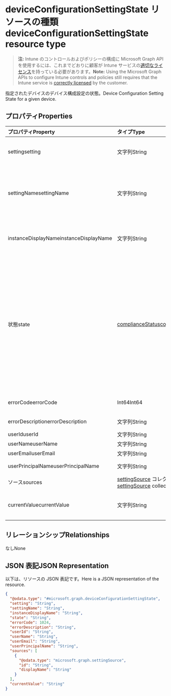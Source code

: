 # <a name="deviceconfigurationsettingstate-resource-type"></a><span data-ttu-id="ffa34-101">deviceConfigurationSettingState リソースの種類</span><span class="sxs-lookup"><span data-stu-id="ffa34-101">deviceConfigurationSettingState resource type</span></span>

> <span data-ttu-id="ffa34-102">**注:** Intune のコントロールおよびポリシーの構成に Microsoft Graph API を使用するには、これまでどおりに顧客が Intune サービスの[適切なライセンス](https://go.microsoft.com/fwlink/?linkid=839381)を持っている必要があります。</span><span class="sxs-lookup"><span data-stu-id="ffa34-102">**Note:** Using the Microsoft Graph APIs to configure Intune controls and policies still requires that the Intune service is [correctly licensed](https://go.microsoft.com/fwlink/?linkid=839381) by the customer.</span></span>

<span data-ttu-id="ffa34-103">指定されたデバイスのデバイス構成設定の状態。</span><span class="sxs-lookup"><span data-stu-id="ffa34-103">Device Configuration Setting State for a given device.</span></span>
## <a name="properties"></a><span data-ttu-id="ffa34-104">プロパティ</span><span class="sxs-lookup"><span data-stu-id="ffa34-104">Properties</span></span>
|<span data-ttu-id="ffa34-105">プロパティ</span><span class="sxs-lookup"><span data-stu-id="ffa34-105">Property</span></span>|<span data-ttu-id="ffa34-106">タイプ</span><span class="sxs-lookup"><span data-stu-id="ffa34-106">Type</span></span>|<span data-ttu-id="ffa34-107">説明</span><span class="sxs-lookup"><span data-stu-id="ffa34-107">Description</span></span>|
|:---|:---|:---|
|<span data-ttu-id="ffa34-108">setting</span><span class="sxs-lookup"><span data-stu-id="ffa34-108">setting</span></span>|<span data-ttu-id="ffa34-109">文字列</span><span class="sxs-lookup"><span data-stu-id="ffa34-109">String</span></span>|<span data-ttu-id="ffa34-110">レポートされている設定値です。</span><span class="sxs-lookup"><span data-stu-id="ffa34-110">The setting that is being reported</span></span>|
|<span data-ttu-id="ffa34-111">settingName</span><span class="sxs-lookup"><span data-stu-id="ffa34-111">settingName</span></span>|<span data-ttu-id="ffa34-112">文字列</span><span class="sxs-lookup"><span data-stu-id="ffa34-112">String</span></span>|<span data-ttu-id="ffa34-113">レポートされている、ローカライズされた設定名またはユーザー フレンドリな設定名です</span><span class="sxs-lookup"><span data-stu-id="ffa34-113">Localized/user friendly setting name that is being reported</span></span>|
|<span data-ttu-id="ffa34-114">instanceDisplayName</span><span class="sxs-lookup"><span data-stu-id="ffa34-114">instanceDisplayName</span></span>|<span data-ttu-id="ffa34-115">文字列</span><span class="sxs-lookup"><span data-stu-id="ffa34-115">String</span></span>|<span data-ttu-id="ffa34-116">レポートされている設定インスタンスの名前です。</span><span class="sxs-lookup"><span data-stu-id="ffa34-116">Name of setting instance that is being reported.</span></span>|
|<span data-ttu-id="ffa34-117">状態</span><span class="sxs-lookup"><span data-stu-id="ffa34-117">state</span></span>|[<span data-ttu-id="ffa34-118">complianceStatus</span><span class="sxs-lookup"><span data-stu-id="ffa34-118">complianceStatus</span></span>](../resources/intune_shared_compliancestatus.md)|<span data-ttu-id="ffa34-119">設定のコンプライアンスの状態です。</span><span class="sxs-lookup"><span data-stu-id="ffa34-119">The compliance state of the setting Possible values are: , , , , , , .</span></span> <span data-ttu-id="ffa34-120">指定できる値: `unknown`、`notApplicable`、`compliant`、`remediated`、`nonCompliant`、`error`、`conflict`。</span><span class="sxs-lookup"><span data-stu-id="ffa34-120">The possible values are `unknown`, `notApplicable`, `compliant`, `remediated`, `nonCompliant`, `error`, `conflict`, , , , , or .</span></span>|
|<span data-ttu-id="ffa34-121">errorCode</span><span class="sxs-lookup"><span data-stu-id="ffa34-121">errorCode</span></span>|<span data-ttu-id="ffa34-122">Int64</span><span class="sxs-lookup"><span data-stu-id="ffa34-122">Int64</span></span>|<span data-ttu-id="ffa34-123">設定のエラー コード</span><span class="sxs-lookup"><span data-stu-id="ffa34-123">Error code for the setting</span></span>|
|<span data-ttu-id="ffa34-124">errorDescription</span><span class="sxs-lookup"><span data-stu-id="ffa34-124">errorDescription</span></span>|<span data-ttu-id="ffa34-125">文字列</span><span class="sxs-lookup"><span data-stu-id="ffa34-125">String</span></span>|<span data-ttu-id="ffa34-126">エラーの説明</span><span class="sxs-lookup"><span data-stu-id="ffa34-126">Error description</span></span>|
|<span data-ttu-id="ffa34-127">userId</span><span class="sxs-lookup"><span data-stu-id="ffa34-127">userId</span></span>|<span data-ttu-id="ffa34-128">文字列</span><span class="sxs-lookup"><span data-stu-id="ffa34-128">String</span></span>|<span data-ttu-id="ffa34-129">UserId</span><span class="sxs-lookup"><span data-stu-id="ffa34-129">UserId</span></span>|
|<span data-ttu-id="ffa34-130">userName</span><span class="sxs-lookup"><span data-stu-id="ffa34-130">userName</span></span>|<span data-ttu-id="ffa34-131">文字列</span><span class="sxs-lookup"><span data-stu-id="ffa34-131">String</span></span>|<span data-ttu-id="ffa34-132">UserName</span><span class="sxs-lookup"><span data-stu-id="ffa34-132">UserName</span></span>|
|<span data-ttu-id="ffa34-133">userEmail</span><span class="sxs-lookup"><span data-stu-id="ffa34-133">userEmail</span></span>|<span data-ttu-id="ffa34-134">文字列</span><span class="sxs-lookup"><span data-stu-id="ffa34-134">String</span></span>|<span data-ttu-id="ffa34-135">UserEmail</span><span class="sxs-lookup"><span data-stu-id="ffa34-135">UserEmail</span></span>|
|<span data-ttu-id="ffa34-136">userPrincipalName</span><span class="sxs-lookup"><span data-stu-id="ffa34-136">userPrincipalName</span></span>|<span data-ttu-id="ffa34-137">文字列</span><span class="sxs-lookup"><span data-stu-id="ffa34-137">String</span></span>|<span data-ttu-id="ffa34-138">UserPrincipalName。</span><span class="sxs-lookup"><span data-stu-id="ffa34-138">UserPrincipalName.</span></span>|
|<span data-ttu-id="ffa34-139">ソース</span><span class="sxs-lookup"><span data-stu-id="ffa34-139">sources</span></span>|<span data-ttu-id="ffa34-140">[settingSource](../resources/intune_deviceconfig_settingsource.md) コレクション</span><span class="sxs-lookup"><span data-stu-id="ffa34-140">[settingSource](../resources/intune_deviceconfig_settingsource.md) collection</span></span>|<span data-ttu-id="ffa34-141">投稿ポリシー</span><span class="sxs-lookup"><span data-stu-id="ffa34-141">Contributing policies</span></span>|
|<span data-ttu-id="ffa34-142">currentValue</span><span class="sxs-lookup"><span data-stu-id="ffa34-142">currentValue</span></span>|<span data-ttu-id="ffa34-143">文字列</span><span class="sxs-lookup"><span data-stu-id="ffa34-143">String</span></span>|<span data-ttu-id="ffa34-144">デバイスに関する設定の現在の値</span><span class="sxs-lookup"><span data-stu-id="ffa34-144">Current value of setting on device</span></span>|

## <a name="relationships"></a><span data-ttu-id="ffa34-145">リレーションシップ</span><span class="sxs-lookup"><span data-stu-id="ffa34-145">Relationships</span></span>
<span data-ttu-id="ffa34-146">なし</span><span class="sxs-lookup"><span data-stu-id="ffa34-146">None</span></span>
## <a name="json-representation"></a><span data-ttu-id="ffa34-147">JSON 表記</span><span class="sxs-lookup"><span data-stu-id="ffa34-147">JSON Representation</span></span>
<span data-ttu-id="ffa34-148">以下は、リソースの JSON 表記です。</span><span class="sxs-lookup"><span data-stu-id="ffa34-148">Here is a JSON representation of the resource.</span></span>
<!--{
  "blockType": "resource",
  "@odata.type": "microsoft.graph.deviceConfigurationSettingState"
}-->
``` json
{
  "@odata.type": "#microsoft.graph.deviceConfigurationSettingState",
  "setting": "String",
  "settingName": "String",
  "instanceDisplayName": "String",
  "state": "String",
  "errorCode": 1024,
  "errorDescription": "String",
  "userId": "String",
  "userName": "String",
  "userEmail": "String",
  "userPrincipalName": "String",
  "sources": [
    {
      "@odata.type": "microsoft.graph.settingSource",
      "id": "String",
      "displayName": "String"
    }
  ],
  "currentValue": "String"
}
```




